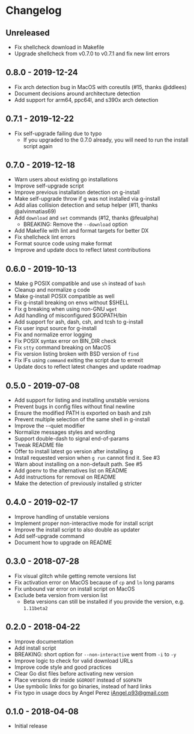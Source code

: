 # Changelog

## Unreleased

- Fix shellcheck download in Makefile
- Upgrade shellcheck from v0.7.0 to v0.7.1 and fix new lint errors

## 0.8.0 - 2019-12-24

- Fix arch detection bug in MacOS with coreutils (#15, thanks @ddlees)
- Document decisions around architecture detection
- Add support for arm64, ppc64l, and s390x arch detection

## 0.7.1 - 2019-12-22

- Fix self-upgrade failing due to typo
  - If you upgraded to the 0.7.0 already, you will need to run the install script again

## 0.7.0 - 2019-12-18

- Warn users about existing go installations
- Improve self-upgrade script
- Improve previous installation detection on g-install
- Make self-upgrade throw if g was not installed via g-install
- Add alias collision detection and setup helper (#11, thanks @alvinmatias69)
- Add `download` and `set` commands (#12, thanks @feualpha)
  * BREAKING: Remove the `--download` option
- Add Makefile with lint and format targets for better DX
- Fix shellcheck lint errors
- Format source code using make format
- Improve and update docs to reflect latest contributions

## 0.6.0 - 2019-10-13

- Make g POSIX compatible and use `sh` instead of `bash`
- Cleanup and normalize `g` code
- Make g-install POSIX compatible as well
- Fix g-install breaking on envs without $SHELL
- Fix g breaking when using non-GNU `wget`
- Add handling of misconfigured $GOPATH/bin
- Add support for ash, dash, csh, and tcsh to g-install
- Fix user input source for g-install
- Fix and normalize error logging
- Fix POSIX syntax error on BIN_DIR check
- Fix `stty` command breaking on MacOS
- Fix version listing broken with BSD version of `find`
- Fix IFs using `command` exiting the script due to errexit
- Update docs to reflect latest changes and update roadmap

## 0.5.0 - 2019-07-08

- Add support for listing and installing unstable versions
- Prevent bugs in config files without final newline
- Ensure the modified PATH is exported on bash and zsh
- Prevent multiple selection of the same shell in g-install
- Improve the --quiet modifier
- Normalize messages styles and wording
- Support double-dash to signal end-of-params
- Tweak README file
- Offer to install latest go version after installing g
- Install requested version when `g run` cannot find it. See #3
- Warn about installing on a non-default path. See #5
- Add goenv to the alternatives list on README
- Add instructions for removal on README
- Make the detection of previously installed g stricter

## 0.4.0 - 2019-02-17

- Improve handling of unstable versions
- Implement proper non-interactive mode for install script
- Improve the install script to also double as updater
- Add self-upgrade command
- Document how to upgrade on README

## 0.3.0 - 2018-07-28

- Fix visual glitch while getting remote versions list
- Fix activation error on MacOS because of `cp` and `ln` long params
- Fix unbound var error on install script on MacOS
- Exclude beta version from version list
  * Beta versions can still be installed if you provide the version, e.g. `1.11beta2`

## 0.2.0 - 2018-04-22

- Improve documentation
- Add install script
- BREAKING: short option for `--non-interactive` went from `-i` to `-y`
- Improve logic to check for valid download URLs
- Improve code style and good practices
- Clear Go dist files before activating new version
- Place versions dir inside `$GOROOT` instead of `$GOPATH`
- Use symbolic links for go binaries, instead of hard links
- Fix typo in usage docs by Angel Perez <iAngel.p93@gmail.com>

## 0.1.0 - 2018-04-08

- Initial release
